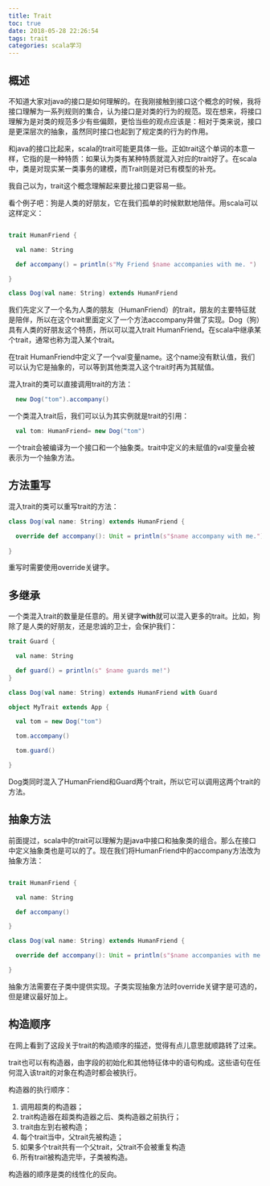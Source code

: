 ```yaml
---
title: Trait
toc: true
date: 2018-05-28 22:26:54
tags: trait
categories: scala学习
---
```


## 概述

不知道大家对java的接口是如何理解的。在我刚接触到接口这个概念的时候，我将接口理解为一系列规则的集合，认为接口是对类的行为的规范。现在想来，将接口理解为是对类的规范多少有些偏颇，更恰当些的观点应该是：相对于类来说，接口是更深层次的抽象，虽然同时接口也起到了规定类的行为的作用。  

和java的接口比起来，scala的trait可能更具体一些。正如trait这个单词的本意一样，它指的是一种特质：如果认为类有某种特质就混入对应的trait好了。在scala中，类是对现实某一类事务的建模，而Trait则是对已有模型的补充。  

我自己以为，trait这个概念理解起来要比接口更容易一些。

看个例子吧：狗是人类的好朋友，它在我们孤单的时候默默地陪伴。用scala可以这样定义：

```scala

trait HumanFriend {

  val name: String

  def accompany() = println(s"My Friend $name accompanies with me. ")

}

class Dog(val name: String) extends HumanFriend
```

我们先定义了一个名为人类的朋友（HumanFriend）的trait，朋友的主要特征就是陪伴，所以在这个trait里面定义了一个方法accompany并做了实现。Dog（狗）具有人类的好朋友这个特质，所以可以混入trait HumanFriend。在scala中继承某个trait，通常也称为混入某个trait。

在trait HumanFriend中定义了一个val变量name。这个name没有默认值，我们可以认为它是抽象的，可以等到其他类混入这个trait时再为其赋值。

混入trait的类可以直接调用trait的方法：
```scala
  new Dog("tom").accompany()
```

一个类混入trait后，我们可以认为其实例就是trait的引用：
```scala
  val tom: HumanFriend= new Dog("tom")
```

一个trait会被编译为一个接口和一个抽象类。trait中定义的未赋值的val变量会被表示为一个抽象方法。

## 方法重写

混入trait的类可以重写trait的方法：
```scala
class Dog(val name: String) extends HumanFriend {

  override def accompany(): Unit = println(s"$name accompany with me.")
  
}
```
重写时需要使用override关键字。

## 多继承

一个类混入trait的数量是任意的。用关键字**with**就可以混入更多的trait。比如，狗除了是人类的好朋友，还是忠诚的卫士，会保护我们：

```scala
trait Guard {

  val name: String

  def guard() = println(s" $name guards me!")
}

class Dog(val name: String) extends HumanFriend with Guard

object MyTrait extends App {

  val tom = new Dog("tom")

  tom.accompany()

  tom.guard()

}
```

Dog类同时混入了HumanFriend和Guard两个trait，所以它可以调用这两个trait的方法。

## 抽象方法

前面提过，scala中的trait可以理解为是java中接口和抽象类的组合。那么在接口中定义抽象类也是可以的了。现在我们将HumanFriend中的accompany方法改为抽象方法：

```scala

trait HumanFriend {

  val name: String

  def accompany()

}

class Dog(val name: String) extends HumanFriend {

  override def accompany(): Unit = println(s"$name accompanies with me.")

}
```
抽象方法需要在子类中提供实现。子类实现抽象方法时override关键字是可选的，但是建议最好加上。

## 构造顺序

在网上看到了这段关于trait的构造顺序的描述，觉得有点儿意思就顺路转了过来。

trait也可以有构造器，由字段的初始化和其他特征体中的语句构成。这些语句在任何混入该trait的对象在构造时都会被执行。

构造器的执行顺序：

1. 调用超类的构造器；
1. trait构造器在超类构造器之后、类构造器之前执行；
1. trait由左到右被构造；
1. 每个trait当中，父trait先被构造；
1. 如果多个trait共有一个父trait，父trait不会被重复构造
1. 所有trait被构造完毕，子类被构造。

构造器的顺序是类的线性化的反向。
